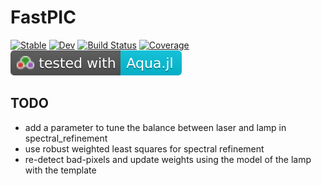 # FastPIC

[![Stable](https://img.shields.io/badge/docs-stable-blue.svg)](https://FerreolS.github.io/FastPIC.jl/stable/)
[![Dev](https://img.shields.io/badge/docs-dev-blue.svg)](https://FerreolS.github.io/FastPIC.jl/dev/)
[![Build Status](https://github.com/FerreolS/FastPIC.jl/actions/workflows/CI.yml/badge.svg?branch=master)](https://github.com/FerreolS/FastPIC.jl/actions/workflows/CI.yml?query=branch%3Amaster)
[![Coverage](https://codecov.io/gh/FerreolS/FastPIC.jl/branch/master/graph/badge.svg)](https://codecov.io/gh/FerreolS/FastPIC.jl)
[![Aqua](https://raw.githubusercontent.com/JuliaTesting/Aqua.jl/master/badge.svg)](https://github.com/JuliaTesting/Aqua.jl)

## TODO

- add a parameter to tune the balance between laser and lamp in spectral_refinement
- use robust weighted least squares for spectral refinement
- re-detect bad-pixels and update weights using the model of the lamp with the template